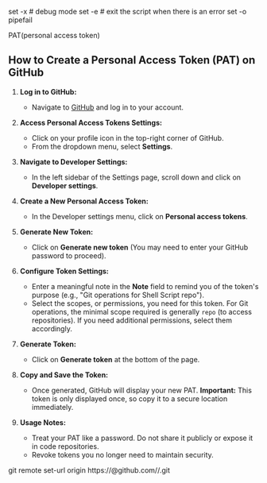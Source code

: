 set -x # debug mode
set -e # exit the script when there is an error
set -o pipefail


PAT(personal access token)
## How to Create a Personal Access Token (PAT) on GitHub

1. **Log in to GitHub:**
   - Navigate to [GitHub](https://github.com/) and log in to your account.

2. **Access Personal Access Tokens Settings:**
   - Click on your profile icon in the top-right corner of GitHub.
   - From the dropdown menu, select **Settings**.

3. **Navigate to Developer Settings:**
   - In the left sidebar of the Settings page, scroll down and click on **Developer settings**.

4. **Create a New Personal Access Token:**
   - In the Developer settings menu, click on **Personal access tokens**.

5. **Generate New Token:**
   - Click on **Generate new token** (You may need to enter your GitHub password to proceed).

6. **Configure Token Settings:**
   - Enter a meaningful note in the **Note** field to remind you of the token's purpose (e.g., "Git operations for Shell Script repo").
   - Select the scopes, or permissions, you need for this token. For Git operations, the minimal scope required is generally `repo` (to access repositories). If you need additional permissions, select them accordingly.

7. **Generate Token:**
   - Click on **Generate token** at the bottom of the page.

8. **Copy and Save the Token:**
   - Once generated, GitHub will display your new PAT. **Important:** This token is only displayed once, so copy it to a secure location immediately.

9. **Usage Notes:**
   - Treat your PAT like a password. Do not share it publicly or expose it in code repositories.
   - Revoke tokens you no longer need to maintain security.





git remote set-url origin https://<PAT>@github.com/<username>/<repository>.git
